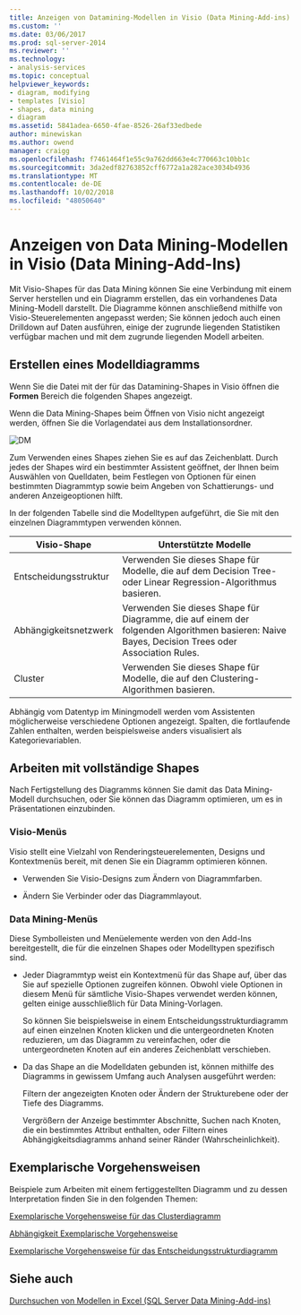 ```yaml
---
title: Anzeigen von Datamining-Modellen in Visio (Data Mining-Add-ins) | Microsoft-Dokumentation
ms.custom: ''
ms.date: 03/06/2017
ms.prod: sql-server-2014
ms.reviewer: ''
ms.technology:
- analysis-services
ms.topic: conceptual
helpviewer_keywords:
- diagram, modifying
- templates [Visio]
- shapes, data mining
- diagram
ms.assetid: 5841adea-6650-4fae-8526-26af33edbede
author: minewiskan
ms.author: owend
manager: craigg
ms.openlocfilehash: f7461464f1e55c9a762dd663e4c770663c10bb1c
ms.sourcegitcommit: 3da2edf82763852cff6772a1a282ace3034b4936
ms.translationtype: MT
ms.contentlocale: de-DE
ms.lasthandoff: 10/02/2018
ms.locfileid: "48050640"
---
```

# <a name="viewing-data-mining-models-in-visio-data-mining-add-ins"></a>Anzeigen von Data Mining-Modellen in Visio (Data Mining-Add-Ins)
  Mit Visio-Shapes für das Data Mining können Sie eine Verbindung mit einem Server herstellen und ein Diagramm erstellen, das ein vorhandenes Data Mining-Modell darstellt. Die Diagramme können anschließend mithilfe von Visio-Steuerelementen angepasst werden; Sie können jedoch auch einen Drilldown auf Daten ausführen, einige der zugrunde liegenden Statistiken verfügbar machen und mit dem zugrunde liegenden Modell arbeiten.  
  
## <a name="building-a-model-diagram"></a>Erstellen eines Modelldiagramms  
 Wenn Sie die Datei mit der für das Datamining-Shapes in Visio öffnen die **Formen** Bereich die folgenden Shapes angezeigt.  
  
 Wenn die Data Mining-Shapes beim Öffnen von Visio nicht angezeigt werden, öffnen Sie die Vorlagendatei aus dem Installationsordner.  
  
 ![DM](media/dm-stencil.gif "DM")  
  
 Zum Verwenden eines Shapes ziehen Sie es auf das Zeichenblatt. Durch jedes der Shapes wird ein bestimmter Assistent geöffnet, der Ihnen beim Auswählen von Quelldaten, beim Festlegen von Optionen für einen bestimmten Diagrammtyp sowie beim Angeben von Schattierungs- und anderen Anzeigeoptionen hilft.  
  
 In der folgenden Tabelle sind die Modelltypen aufgeführt, die Sie mit den einzelnen Diagrammtypen verwenden können.  
  
|Visio-Shape|Unterstützte Modelle|  
|-----------------|----------------------|  
|Entscheidungsstruktur|Verwenden Sie dieses Shape für Modelle, die auf dem Decision Tree- oder Linear Regression-Algorithmus basieren.|  
|Abhängigkeitsnetzwerk|Verwenden Sie dieses Shape für Diagramme, die auf einem der folgenden Algorithmen basieren: Naive Bayes, Decision Trees oder Association Rules.|  
|Cluster|Verwenden Sie dieses Shape für Modelle, die auf den Clustering-Algorithmen basieren.|  
  
 Abhängig vom Datentyp im Miningmodell werden vom Assistenten möglicherweise verschiedene Optionen angezeigt. Spalten, die fortlaufende Zahlen enthalten, werden beispielsweise anders visualisiert als Kategorievariablen.  
  
## <a name="working-with-completed-shapes"></a>Arbeiten mit vollständige Shapes  
 Nach Fertigstellung des Diagramms können Sie damit das Data Mining-Modell durchsuchen, oder Sie können das Diagramm optimieren, um es in Präsentationen einzubinden.  
  
### <a name="visio-menus"></a>Visio-Menüs  
 Visio stellt eine Vielzahl von Renderingsteuerelementen, Designs und Kontextmenüs bereit, mit denen Sie ein Diagramm optimieren können.  
  
-   Verwenden Sie Visio-Designs zum Ändern von Diagrammfarben.  
  
-   Ändern Sie Verbinder oder das Diagrammlayout.  
  
### <a name="data-mining-menus"></a>Data Mining-Menüs  
 Diese Symbolleisten und Menüelemente werden von den Add-Ins bereitgestellt, die für die einzelnen Shapes oder Modelltypen spezifisch sind.  
  
-   Jeder Diagrammtyp weist ein Kontextmenü für das Shape auf, über das Sie auf spezielle Optionen zugreifen können. Obwohl viele Optionen in diesem Menü für sämtliche Visio-Shapes verwendet werden können, gelten einige ausschließlich für Data Mining-Vorlagen.  
  
     So können Sie beispielsweise in einem Entscheidungsstrukturdiagramm auf einen einzelnen Knoten klicken und die untergeordneten Knoten reduzieren, um das Diagramm zu vereinfachen, oder die untergeordneten Knoten auf ein anderes Zeichenblatt verschieben.  
  
-   Da das Shape an die Modelldaten gebunden ist, können mithilfe des Diagramms in gewissem Umfang auch Analysen ausgeführt werden:  
  
     Filtern der angezeigten Knoten oder Ändern der Strukturebene oder der Tiefe des Diagramms.  
  
     Vergrößern der Anzeige bestimmter Abschnitte, Suchen nach Knoten, die ein bestimmtes Attribut enthalten, oder Filtern eines Abhängigkeitsdiagramms anhand seiner Ränder (Wahrscheinlichkeit).  
  
## <a name="walkthroughs"></a>Exemplarische Vorgehensweisen  
 Beispiele zum Arbeiten mit einem fertiggestellten Diagramm und zu dessen Interpretation finden Sie in den folgenden Themen:  
  
 [Exemplarische Vorgehensweise für das Clusterdiagramm](cluster-diagram-walkthrough-data-mining-add-ins.md)  
  
 [Abhängigkeit Exemplarische Vorgehensweise](dependency-network-diagram-walkthrough-data-mining-add-ins.md)  
  
 [Exemplarische Vorgehensweise für das Entscheidungsstrukturdiagramm](decision-tree-diagram-walkthrough-data-mining-add-ins.md)  
  
## <a name="see-also"></a>Siehe auch  
 [Durchsuchen von Modellen in Excel &#40;SQL Server Data Mining-Add-ins&#41;](browsing-models-in-excel-sql-server-data-mining-add-ins.md)  
  
  
